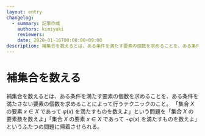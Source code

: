 ```yaml
---
layout: entry
changelog:
  - summary: 記事作成
    authors: kimiyuki
    reviewers:
    date: 2020-01-16T00:00:00+09:00
description: 補集合を数えるとは、ある条件を満たす要素の個数を求めることを、ある条件を満たさない要素の個数を求めることによって行うテクニックのこと。
---
```


# 補集合を数える

補集合を数えるとは、ある条件を満たす要素の個数を求めることを、ある条件を満たさない要素の個数を求めることによって行うテクニックのこと。
「集合 $X$ の要素 $x \in X$ であって $\varphi(x)$ を満たすものを数えよ」という問題を「集合 $X$ の要素数を数えよ」「集合 $X$ の要素 $x \in X$ であって $\lnot \varphi(x)$ を満たすものを数えよ」というふたつの問題に帰着させられる。
